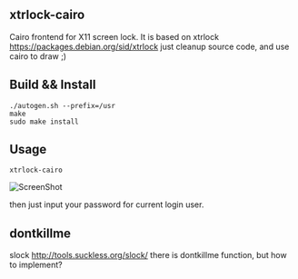 xtrlock-cairo
-------------

Cairo frontend for X11 screen lock. It is based on xtrlock 
https://packages.debian.org/sid/xtrlock just cleanup source code, and use cairo 
to draw ;)


## Build && Install

```
./autogen.sh --prefix=/usr
make
sudo make install
```


## Usage

```
xtrlock-cairo
```

![ScreenShot](https://raw.github.com/xiangzhai/xtrlock-cairo/master/doc/xtrlock-cairo.jpg)

then just input your password for current login user.


## dontkillme


slock http://tools.suckless.org/slock/ there is dontkillme function, but how to 
implement?
